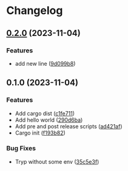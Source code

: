 # Changelog

## [0.2.0](https://github.com/d-strobel/rust-build-release-test/compare/v0.1.0...v0.2.0) (2023-11-04)


### Features

* add new line ([9d099b8](https://github.com/d-strobel/rust-build-release-test/commit/9d099b89ea5d9c26710b30ce9f036ac0050b8408))

## 0.1.0 (2023-11-04)


### Features

* Add cargo dist ([c1fe711](https://github.com/d-strobel/rust-build-release-test/commit/c1fe71195100e6a297b1a3ad940d746053d0f3cb))
* Add hello world ([290d6ba](https://github.com/d-strobel/rust-build-release-test/commit/290d6baa832490301943990d25bf18176a7af94a))
* Add pre and post release scripts ([ad421af](https://github.com/d-strobel/rust-build-release-test/commit/ad421af31abb28b05d4fe5e524c8a85a41ac5083))
* Cargo init ([f193b82](https://github.com/d-strobel/rust-build-release-test/commit/f193b82e673e5ffe167634e293141e7dc87311d8))


### Bug Fixes

* Tryp without some env ([35c5e3f](https://github.com/d-strobel/rust-build-release-test/commit/35c5e3f589c053ade0b61634d12d6edb52f87391))
